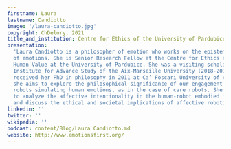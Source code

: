 ```yaml
---
firstname: Laura
lastname: Candiotto
image: '/laura-candiotto.jpg'
copyright: ChDelory, 2021
title_and_institution: Centre for Ethics of the University of Pardubice, Czech Republic.
presentation:
  'Laura Candiotto is a philosopher of emotion who works on the epistemology
  of emotions. She is Senior Research Fellow at the Centre for Ethics as Study in
  Human Value at the University of Pardubice. She was a visiting scholar at the IMèRA
  Institute for Advance Study of the Aix-Marseille University (2018-2019) and she
  received her PhD in philosophy in 2011 at Ca’ Foscari University of Venice. At ICA4,
  she aims to explore the philosophical significance of our engagement with affective
  robots simulating human emotions, as in the case of care robots. She would like
  to analyze the affective intentionality in the human-robot embodied interactions
  and discuss the ethical and societal implications of affective robotics. '
linkedin: ''
twitter: ''
wikipedia: ''
podcast: content/Blog/Laura Candiotto.md
website: http://www.emotionsfirst.org/
---
```

